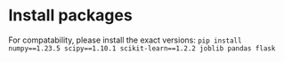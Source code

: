 # Install packages
For compatability, please install the exact versions: `pip install numpy==1.23.5 scipy==1.10.1 scikit-learn==1.2.2 joblib pandas flask`
